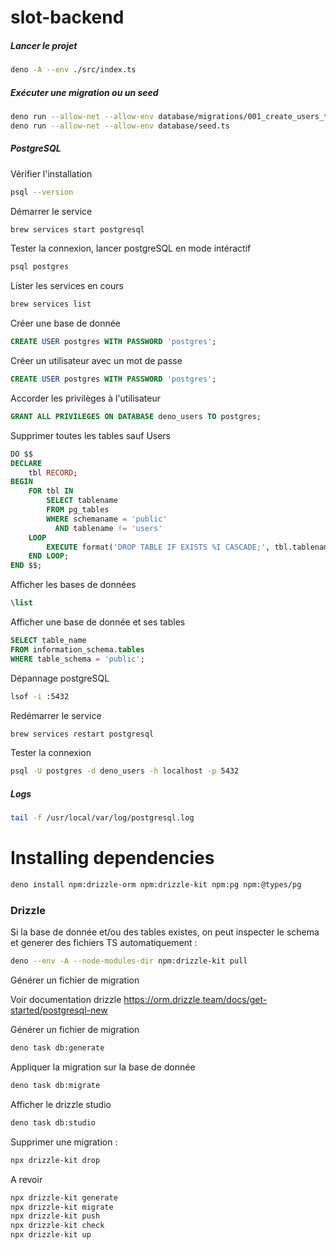 # slot-backend

##### Lancer le projet
```sh
deno -A --env ./src/index.ts
```

##### Exécuter une migration ou un seed 

```sh
deno run --allow-net --allow-env database/migrations/001_create_users_table.ts
deno run --allow-net --allow-env database/seed.ts
```

##### PostgreSQL

Vérifier l'installation
```sh
psql --version
```

Démarrer le service 
```sh
brew services start postgresql
```

Tester la connexion, lancer postgreSQL en mode intéractif  
```sh
psql postgres
```

Lister les services en cours
```sh
brew services list
```

Créer une base de donnée
```sql
CREATE USER postgres WITH PASSWORD 'postgres';
```

Créer un utilisateur avec un mot de passe 
```sql
CREATE USER postgres WITH PASSWORD 'postgres';
```

Accorder les privilèges à l'utilisateur
```sql
GRANT ALL PRIVILEGES ON DATABASE deno_users TO postgres;
```

Supprimer toutes les tables sauf Users 
```sql
DO $$
DECLARE
    tbl RECORD;
BEGIN
    FOR tbl IN
        SELECT tablename
        FROM pg_tables
        WHERE schemaname = 'public'
          AND tablename != 'users'
    LOOP
        EXECUTE format('DROP TABLE IF EXISTS %I CASCADE;', tbl.tablename);
    END LOOP;
END $$;
```

Afficher les bases de données
```sql
\list
```

Afficher une base de donnée et ses tables
```sql
SELECT table_name
FROM information_schema.tables
WHERE table_schema = 'public';
```


Dépannage postgreSQL
```sh
lsof -i :5432
```
Redémarrer le service 
```sh
brew services restart postgresql
```
Tester la connexion
```sh
psql -U postgres -d deno_users -h localhost -p 5432
```

##### Logs 
```sh
tail -f /usr/local/var/log/postgresql.log
```

# Installing dependencies

```sh
deno install npm:drizzle-orm npm:drizzle-kit npm:pg npm:@types/pg
```

### Drizzle
Si la base de donnée et/ou des tables existes, on peut inspecter le schema et generer des fichiers TS automatiquement : 
```sh
deno --env -A --node-modules-dir npm:drizzle-kit pull
```

Générer un fichier de migration

Voir documentation drizzle 
https://orm.drizzle.team/docs/get-started/postgresql-new

Générer un fichier de migration
```sh
deno task db:generate
```

Appliquer la migration sur la base de donnée
```sh
deno task db:migrate
```
Afficher le drizzle studio
```sh
deno task db:studio
```

Supprimer une migration : 
```sh
npx drizzle-kit drop
```

A revoir 
```sh
npx drizzle-kit generate
npx drizzle-kit migrate
npx drizzle-kit push
npx drizzle-kit check
npx drizzle-kit up
````
